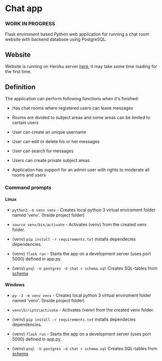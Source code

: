 # Chat app

### WORK IN PROGRESS

Flask enviroment based Python web application for running a chat room website with backend database using PostgreSQL.

## Website

Website is running on Heroku server [here](https://chat404-web.herokuapp.com/), it may take some time loading for the first time.

## Definition

The application can perform following functions when it's finished: 

* Has chat rooms where registered users can leave messages

* Rooms are divided to subject areas and some areas can be limited to certain users

* User can create an unique username

* User can edit or delete his or her messages

* User can search for messages

* Users can create private subject areas

* Application has support for an admin user with rights to moderate all rooms and users

### Command prompts
#### Linux

* `python3 -m venv venv` - Creates local python 3 virtual enviroment folder named 'venv'. (Inside project folder)

* `source venv/bin/activate` - Activates (venv) from the created venv folder.

* (venv) `pip install -r requirements.txt` installs dependecies dependencies.

* (venv) `flask run` - Starts the app on a development server (uses port 5000) defined in app.py.

* (venv) `psql -U postgres -d chat < schema.sql` Creates SQL-tables from [schema](https://github.com/Viltska/python-chat-app/blob/master/schema.sql)

#### Windows

* `py -3 -m venv venv` - Creates local python 3 virtual enviroment folder named 'venv'. (Inside project folder)

* `venv\Scripts\activate` - Activates (venv) from the created venv folder.

*  (venv) `pip install -r requirements.txt` installs dependecies dependencies.

* (venv) `flask run` - Starts the app on a development server (uses port 5000) defined in app.py.

* (venv) `psql -U postgres -d chat < schema.sql` Creates SQL-tables from [schema](https://github.com/Viltska/python-chat-app/blob/master/schema.sql)
